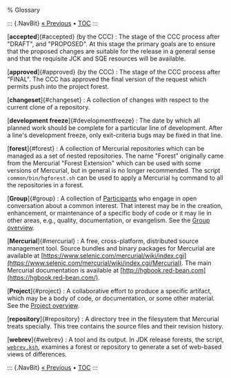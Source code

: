 % Glossary

::: {.NavBit}
[« Previous](about.html) • [TOC](index.html)
:::

[**accepted**]{#accepted} (by the CCC)
:   The stage of the CCC process after "DRAFT", and "PROPOSED". At this stage the
    primary goals are to ensure that the proposed changes are suitable for the
    release in a general sense and that the requisite JCK and SQE resources will be
    available.

[**approved**]{#approved} (by the CCC)
:   The stage of the CCC process after "FINAL". The CCC has approved the final
   version of the request which permits push into the project forest.

[**changeset**]{#changeset}
:   A collection of changes with respect to the current clone of a repository.

[**development freeze**]{#developmentfreeze}
:   The date by which all planned work should be complete for a particular line of
    development. After a line's development freeze, only exit-criteria bugs may be
    fixed in that line.

[**forest**]{#forest}
:   A collection of Mercurial repositories which can be managed as a set of nested
    repositories. The name "Forest" originally came from the Mercurial "Forest
    Extension" which can be used with some versions of Mercurial, but in general is
    no longer recommended. The script
    `common/bin/hgforest.sh` can be used to apply a
    Mercurial `hg` command to all the repositories in
    a forest.

[**Group**]{#group}
:   A collection of [Participants](/bylaws#participant) who engage in
    open conversation about a common interest. That interest may be in the
    creation, enhancement, or maintenance of a specific body of code or it may lie
    in other areas, e.g., quality, documentation, or evangelism. See the
    [Group overview](../groups/).

[**Mercurial**]{#mercurial}
:   A free, cross-platform, distributed source management tool. Source bundles and
    binary packages for Mercurial are available at
    [https://www.selenic.com/mercurial/wiki/index.cgi](https://www.selenic.com/mercurial/wiki/index.cgi/Mercurial).
    The main Mercurial documentation is available at
    [http://hgbook.red-bean.com](https://hgbook.red-bean.com/).

[**Project**]{#project}
:   A collaborative effort to produce a specific artifact, which may be a body of
    code, or documentation, or some other material. See the
    [Project overview](../projects/).

[**repository**]{#repository}
:   A directory tree in the filesystem that Mercurial treats specially. This tree
   contains the source files and their revision history.

[**webrev**]{#webrev}
:   A tool and its output. In JDK release forests, the script,
    [`webrev.ksh`](https://hg.openjdk.java.net/code-tools/webrev/raw-file/tip/webrev.ksh),
    examines a forest or repository to generate a set of web-based views of
    differences.

::: {.NavBit}
[« Previous](about.html) • [TOC](index.html)
:::
